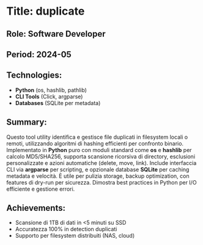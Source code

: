 # Title: duplicate
## Role: Software Developer
## Period: 2024-05
## Technologies:
- **Python** (os, hashlib, pathlib)
- **CLI Tools** (Click, argparse)
- **Databases** (SQLite per metadata)
## Summary:
Questo tool utility identifica e gestisce file duplicati in filesystem locali o remoti, utilizzando algoritmi di hashing efficienti per confronto binario. Implementato in **Python** puro con moduli standard come **os** e **hashlib** per calcolo MD5/SHA256, supporta scansione ricorsiva di directory, esclusioni personalizzate e azioni automatiche (delete, move, link). Include interfaccia CLI via **argparse** per scripting, e opzionale database **SQLite** per caching metadata e velocità. È utile per pulizia storage, backup optimization, con features di dry-run per sicurezza. Dimostra best practices in Python per I/O efficiente e gestione errori.
## Achievements:
- Scansione di 1TB di dati in <5 minuti su SSD
- Accuratezza 100% in detection duplicati
- Supporto per filesystem distribuiti (NAS, cloud)